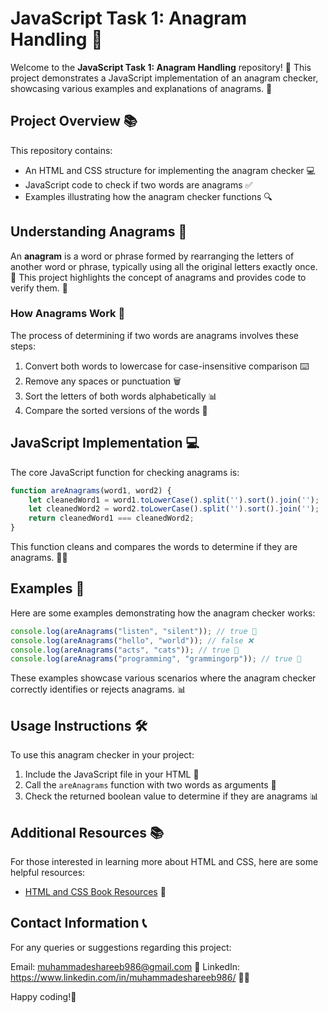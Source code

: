 # JavaScript Task 1: Anagram Handling 🎉

Welcome to the **JavaScript Task 1: Anagram Handling** repository! 🏢 This project demonstrates a JavaScript implementation of an anagram checker, showcasing various examples and explanations of anagrams. 🤔

## Project Overview 📚

This repository contains:
- An HTML and CSS structure for implementing the anagram checker 💻
- JavaScript code to check if two words are anagrams ✅
- Examples illustrating how the anagram checker functions 🔍

## Understanding Anagrams 🔄

An **anagram** is a word or phrase formed by rearranging the letters of another word or phrase, typically using all the original letters exactly once. 🔄 This project highlights the concept of anagrams and provides code to verify them. 🧠

### How Anagrams Work 🤔

The process of determining if two words are anagrams involves these steps:
1. Convert both words to lowercase for case-insensitive comparison ⌨️
2. Remove any spaces or punctuation 🗑️
3. Sort the letters of both words alphabetically 📊
4. Compare the sorted versions of the words 👀

## JavaScript Implementation 💻

The core JavaScript function for checking anagrams is:

```javascript
function areAnagrams(word1, word2) {
    let cleanedWord1 = word1.toLowerCase().split('').sort().join('');
    let cleanedWord2 = word2.toLowerCase().split('').sort().join('');
    return cleanedWord1 === cleanedWord2;
}
```

This function cleans and compares the words to determine if they are anagrams. 🕵️‍♂️

## Examples 📝

Here are some examples demonstrating how the anagram checker works:

```javascript
console.log(areAnagrams("listen", "silent")); // true 🙌
console.log(areAnagrams("hello", "world")); // false ❌
console.log(areAnagrams("acts", "cats")); // true 🎉
console.log(areAnagrams("programming", "grammingorp")); // true 🤖
```

These examples showcase various scenarios where the anagram checker correctly identifies or rejects anagrams. 📊

## Usage Instructions 🛠️

To use this anagram checker in your project:

1. Include the JavaScript file in your HTML 📁
2. Call the `areAnagrams` function with two words as arguments 🔄
3. Check the returned boolean value to determine if they are anagrams 📊

## Additional Resources 📚

For those interested in learning more about HTML and CSS, here are some helpful resources:
- [HTML and CSS Book Resources](link_to_resources) 📖

## Contact Information 📞

For any queries or suggestions regarding this project:

Email: muhammadeshareeb986@gmail.com 📧
LinkedIn: https://www.linkedin.com/in/muhammadeshareeb986/ 🦸‍♂️

Happy coding!🎉
